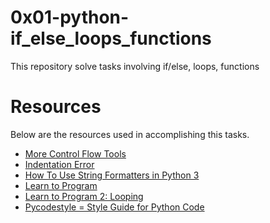 # 0x01-python-if_else_loops_functions
This repository solve tasks involving if/else, loops, functions

# Resources

Below are the resources used in accomplishing this tasks.
- [More Control Flow Tools](https://intranet.alxswe.com/rltoken/jpjs5EnZTpBLLEremJYjPQ)
- [Indentation Error](https://intranet.alxswe.com/rltoken/F9n2AE-fpEPzt2PfBMGYAQ)
- [How To Use String Formatters in Python 3](https://intranet.alxswe.com/rltoken/ZdtRIAkFu8dMBT99DcFBNg)
- [Learn to Program](https://intranet.alxswe.com/rltoken/ElQgZYNHrLI7kV_ysEB1hQ)
- [Learn to Program 2: Looping](https://intranet.alxswe.com/rltoken/ElQgZYNHrLI7kV_ysEB1hQ)
- [Pycodestyle = Style Guide for Python Code](https://intranet.alxswe.com/rltoken/TuTTnEg_Rwn8U1g3PEsZmA)
